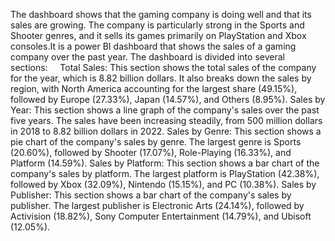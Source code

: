 The dashboard shows that the gaming company is doing well and that its sales are growing. The company is particularly strong in the Sports and Shooter genres, and it sells its games primarily on PlayStation and Xbox consoles.It is a power BI dashboard that shows the sales of a gaming company over the past year. The dashboard is divided into several sections:    
Total Sales: This section shows the total sales of the company for the year, which is 8.82 billion dollars. It also breaks down the sales by region, with North America accounting for the largest share (49.15%), followed by Europe (27.33%), Japan (14.57%), and Others (8.95%).
Sales by Year: This section shows a line graph of the company's sales over the past five years. The sales have been increasing steadily, from 500 million dollars in 2018 to 8.82 billion dollars in 2022.
Sales by Genre: This section shows a pie chart of the company's sales by genre. The largest genre is Sports (20.60%), followed by Shooter (17.07%), Role-Playing (16.33%), and Platform (14.59%).
Sales by Platform: This section shows a bar chart of the company's sales by platform. The largest platform is PlayStation (42.38%), followed by Xbox (32.09%), Nintendo (15.15%), and PC (10.38%).
Sales by Publisher: This section shows a bar chart of the company's sales by publisher. The largest publisher is Electronic Arts (24.14%), followed by Activision (18.82%), Sony Computer Entertainment (14.79%), and Ubisoft (12.05%).
